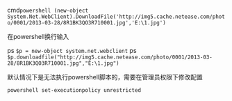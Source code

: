 cmd```powershell (new-object System.Net.WebClient).DownloadFile('http://img5.cache.netease.com/photo/0001/2013-03-28/8R1BK3QO3R710001.jpg','E:\1.jpg')```


在powershell换行输入

ps    ```$p = new-object system.net.webclient```
ps    ```$p.downloadfile("http://img5.cache.netease.com/photo/0001/2013-03-28/8R1BK3QO3R710001.jpg","E:\1.jpg")```


默认情况下是无法执行powershell脚本的，需要在管理员权限下修改配置

```powershell set-executionpolicy unrestricted```

